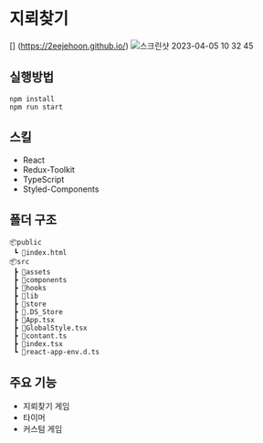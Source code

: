 # 지뢰찾기
[] (https://2eejehoon.github.io/)
![스크린샷 2023-04-05 10 32 45](https://user-images.githubusercontent.com/106265483/229958535-eb4c8d09-e392-4b2e-9283-81edbf21fb04.png)

## 실행방법

```
npm install
npm run start
```

## 스킬

- React
- Redux-Toolkit
- TypeScript
- Styled-Components

## 폴더 구조
```
📦public
 ┗ 📜index.html
📦src
 ┣ 📂assets
 ┣ 📂components
 ┣ 📂hooks
 ┣ 📂lib
 ┣ 📂store
 ┣ 📜.DS_Store
 ┣ 📜App.tsx
 ┣ 📜GlobalStyle.tsx
 ┣ 📜contant.ts
 ┣ 📜index.tsx
 ┗ 📜react-app-env.d.ts
 ```

## 주요 기능

- 지뢰찾기 게임
- 타이머
- 커스텀 게임
